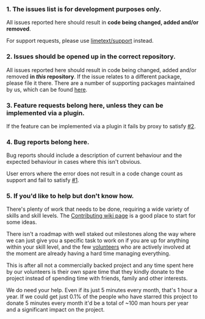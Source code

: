 ### 1. The issues list is for development purposes only.

All issues reported here should result in **code being changed, added and/or removed**.

For support requests, please use [limetext/support](https://github.com/limetext/support) instead.


### 2. Issues should be opened up in the correct repository.

All issues reported here should result in code being changed, added and/or removed **in *this* repository**. If the issue relates to a different package, please file it there. There are a number of supporting packages maintained by us, which can be found [here](https://github.com/limetext).


### 3. Feature requests belong here, unless they can be implemented via a plugin.

If the feature can be implemented via a plugin it fails by proxy to satisfy [#2](CONTRIBUTING.md#2-issues-should-be-openened-up-in-the-correct-repository).


### 4. Bug reports belong here.

Bug reports should include a description of current behaviour and the expected behaviour in cases where this isn't obvious.

User errors where the error does not result in a code change count as support and fail to satisfy [#1](CONTRIBUTING.md#1-the-issues-list-is-for-development-purposes-only).

### 5. If you'd like to help but don't know how.

There's plenty of work that needs to be done, requiring a wide variety of skills and skill levels. The [Contributing wiki page](https://github.com/limetext/lime/wiki/Contributing) is a good place to start for some ideas.

There isn't a roadmap with well staked out milestones along the way where we can just give you a specific task to work on if you are up for anything within your skill level, and the few [volunteers](https://github.com/limetext/lime/graphs/contributors) who are actively involved at the moment are already having a hard time managing everything.

This is after all not a commercially backed project and any time spent here by our volunteers is their own spare time that they kindly donate to the project instead of spending time with friends, family and other interests.

We do need your help. Even if its just 5 minutes every month, that's 1 hour a year. If we could get just 0.1% of the people who have starred this project to donate 5 minutes every month it'd be a total of ~100 man hours per year and a significant impact on the project.
